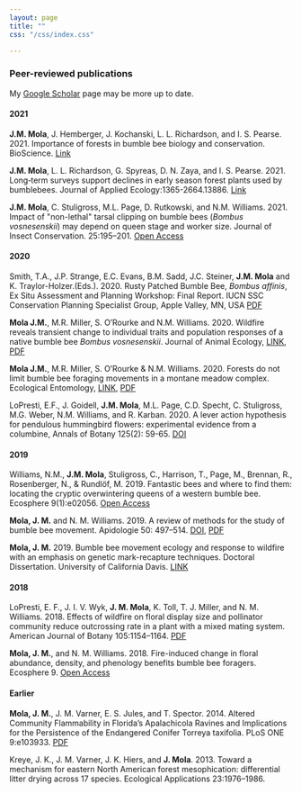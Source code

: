 ```yaml
---
layout: page
title: ""
css: "/css/index.css"

---
```


### Peer-reviewed publications

My [Google Scholar](https://scholar.google.com/citations?user=r9e-7i0AAAAJ&hl=en&oi=ao) page may be more up to date. 

#### 2021

**J.M. Mola**, J. Hemberger, J. Kochanski, L. L. Richardson, and I. S. Pearse. 2021. Importance of forests in bumble bee biology and conservation. BioScience. [Link](https://doi.org/10.1093/biosci/biab121) 

**J.M. Mola**, L. L. Richardson, G. Spyreas, D. N. Zaya, and I. S. Pearse. 2021. Long‐term surveys support declines in early season forest plants used by bumblebees. Journal of Applied Ecology:1365-2664.13886. [Link](https://besjournals.onlinelibrary.wiley.com/doi/10.1111/1365-2664.13886) 

**J.M. Mola**, C. Stuligross, M.L. Page, D. Rutkowski, and N.M. Williams. 2021. Impact of "non-lethal" tarsal clipping on bumble bees (*Bombus vosnesenskii*) may depend on queen stage and worker size. Journal of Insect Conservation. 25:195–201. [Open Access](https://link.springer.com/article/10.1007/s10841-021-00297-9)

#### 2020 

Smith, T.A., J.P. Strange, E.C. Evans, B.M. Sadd, J.C. Steiner, **J.M. Mola** and K. Traylor-Holzer.(Eds.). 2020. Rusty Patched Bumble Bee, _Bombus affinis_, Ex Situ Assessment and Planning Workshop: Final Report. IUCN SSC Conservation Planning Specialist Group, Apple Valley, MN, USA [PDF](/pubs/rpbb_ex_situ_report.pdf)

**Mola J.M.**, M.R. Miller, S. O’Rourke and N.M. Williams. 2020. Wildfire reveals transient change to individual traits and population responses of a native bumble bee *Bombus vosnesenskii*. Journal of Animal Ecology, [LINK](https://besjournals.onlinelibrary.wiley.com/doi/abs/10.1111/1365-2656.13244), [PDF](/pubs/jae_2020_fire.pdf)

**Mola J.M.**, M.R. Miller, S. O’Rourke & N.M. Williams. 2020. Forests do not limit bumble bee foraging movements in a montane meadow complex. Ecological Entomology, [LINK](https://onlinelibrary.wiley.com/doi/abs/10.1111/een.12868), [PDF](/pubs/eco_ent_2020_forests.pdf)

LoPresti, E.F., J. Goidell, **J.M. Mola**, M.L. Page, C.D. Specht, C. Stuligross, M.G. Weber, N.M. Williams, and R. Karban. 2020. A lever action hypothesis for pendulous hummingbird flowers: experimental evidence from a columbine, Annals of Botany 125(2): 59-65.  [DOI](https://doi.org/10.1093/aob/mcz134)

#### 2019

Williams, N.M., **J.M. Mola**, Stuligross, C., Harrison, T., Page, M., Brennan, R., Rosenberger, N., & Rundlöf, M. 2019. Fantastic bees and where to find them: locating the cryptic overwintering queens of a western bumble bee. Ecosphere 9(1):e02056. [Open Access](https://esajournals.onlinelibrary.wiley.com/doi/10.1002/ecs2.2949)

**Mola, J. M.** and N. M. Williams. 2019. A review of methods for the study of bumble bee movement. Apidologie 50: 497–514. [DOI](https://doi.org/10.1007/s13592-019-00662-3), [PDF](/pubs/Mola_Williams_Apidologie_2019.pdf)

**Mola, J. M.** 2019. Bumble bee movement ecology and response to wildfire with an emphasis on genetic mark-recapture techniques. Doctoral Dissertation. University of California Davis. [LINK](https://search.proquest.com/openview/cf82d40184c5a56aa094bae49d97e000/1?pq-origsite=gscholar&cbl=18750&diss=y)


#### 2018

LoPresti, E. F., J. I. V. Wyk, **J. M. Mola**, K. Toll, T. J. Miller, and N. M. Williams. 2018. Effects of wildfire on floral display size and pollinator community reduce outcrossing rate in a plant with a mixed mating system. American Journal of Botany 105:1154–1164. [PDF](/pubs/LoPresti_AJB_2018.pdf)

**Mola, J. M.**, and N. M. Williams. 2018. Fire-induced change in floral abundance, density, and phenology benefits bumble bee foragers. Ecosphere 9. [Open Access](https://esajournals.onlinelibrary.wiley.com/doi/full/10.1002/ecs2.2056)


#### Earlier

**Mola, J. M.**, J. M. Varner, E. S. Jules, and T. Spector. 2014. Altered Community Flammability in Florida’s Apalachicola Ravines and Implications for the Persistence of the Endangered Conifer Torreya taxifolia. PLoS ONE 9:e103933. [PDF](/pubs/Mola_PLOS_2014.pdf)

Kreye, J. K., J. M. Varner, J. K. Hiers, and **J. Mola**. 2013. Toward a mechanism for eastern North American forest mesophication: differential litter drying across 17 species. Ecological Applications 23:1976–1986.